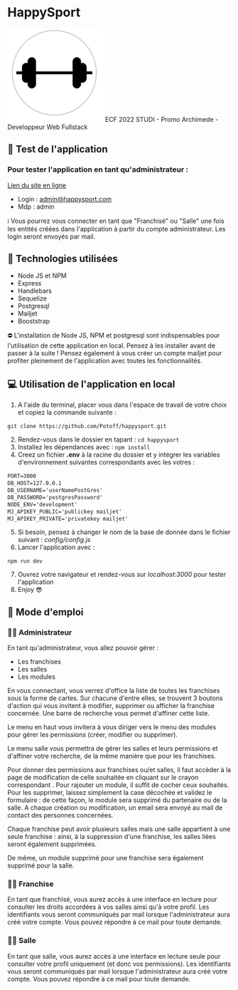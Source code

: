 # HappySport

<img src="https://github.com/Potoff/happysport/blob/main/public/images/logo-readme.png"> ECF 2022 STUDI - Promo Archimede - Developpeur Web Fullstack

## 🧪 Test de l'application

### Pour tester l'application en tant qu'administrateur : 

<a href="https://happysport.paul-dem.com">Lien du site en ligne</a>
    
   - Login : admin@happysport.com
- Mdp : admin

ℹ️ Vous pourrez vous connecter en tant que "Franchisé" ou "Salle" une fois les entités créées dans l'application à partir du compte administrateur. Les login seront envoyés par mail.

## 🔌 Technologies utilisées

  * Node JS et NPM
  * Express
  * Handlebars
  * Sequelize
  * Postgresql
  * Mailjet
  * Booststrap


⛔ L'installation de Node JS, NPM et postgresql sont indispensables pour l'utilisation de cette application en local. Pensez à les installer avant de passer à la suite ! Pensez également à vous créer un compte mailjet pour profiter pleinement de l'application avec toutes les fonctionnalités.

## 💻 Utilisation de l'application en local

1. A l'aide du terminal, placer vous dans l'espace de travail de votre choix et copiez la commande suivante : 
 ```
 git clone https://github.com/Potoff/happysport.git
 ```
2.  Rendez-vous dans le dossier en tapant : ```cd happysport```
3.  Installez les dépendances avec : ```npm install```
4.  Creez un fichier **.env** à la racine du dossier et y intégrer les variables d'environnement suivantes correspondants avec les votres : 
```
PORT=3000
DB_HOST=127.0.0.1
DB_USERNAME='userNamePostGres'
DB_PASSWORD='postgresPassword'
NODE_ENV='development'
MJ_APIKEY_PUBLIC='publickey mailjet'
MJ_APIKEY_PRIVATE='privatekey mailjet'
```
5. Si besoin, pensez à changer le nom de la base de donnée dans le fichier suivant : *config/config.js*
6. Lancer l'application avec : 
```
npm run dev
```
7. Ouvrez votre navigateur et rendez-vous sur _*localhost:3000*_ pour tester l'application
8. Enjoy 😎

## 📃 Mode d'emploi

### 🧑‍💻 Administrateur 

En tant qu'administrateur, vous allez pouvoir gérer : 
* Les franchises
* Les salles
* Les modules

En vous connectant, vous verrez d'office la liste de toutes les franchises sous la forme de cartes. 
Sur chacune d'entre elles, se trouvent 3 boutons d'action qui vous invitent à modifier, supprimer ou afficher la franchise concernée. Une barre de recherche vous permet d'affiner cette liste.

Le menu en haut vous invitera à vous diriger vers le menu des modules pour gérer les permissions (créer, modifier ou supprimer). 

Le menu salle vous permettra de gérer les salles et leurs permissions et d'affiner votre recherche, de la même manière que pour les franchises.

Pour donner des permissions aux franchises ou/et salles, il faut accèder à la page de modification de celle souhaitée en cliquant sur le crayon correspondant . Pour rajouter un module, il suffit de cocher ceux souhaités. Pour les supprimer, laissez simplement la case décochée et validez le formulaire : de cette façon, le module sera supprimé du partenaire ou de la salle.
A chaque création ou modification, un email sera envoyé au mail de contact des personnes concernées.

Chaque franchise peut avoir plusieurs salles mais une salle appartient à une seule franchise : ainsi, à la suppression d'une franchise, les salles liées seront également supprimées.

De même, un module supprimé pour une franchise sera également supprimé pour la salle.

### 🧑‍🔧 Franchise

En tant que franchisé, vous aurez accès à une interface en lecture pour consulter les droits accordées à vos salles ainsi qu'à votre profil. 
Les identifiants vous seront communiqués par mail lorsque l'administrateur aura créé votre compte. Vous pouvez répondre à ce mail pour toute demande.

### 🧑‍🏭 Salle

En tant que salle, vous aurez accès à une interface en lecture seule pour consulter votre profil uniquement (et donc vos permissions).
Les identifiants vous seront communiqués par mail lorsque l'administrateur aura créé votre compte. Vous pouvez répondre à ce mail pour toute demande.
